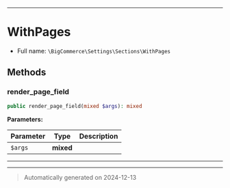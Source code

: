 ***

# WithPages





* Full name: `\BigCommerce\Settings\Sections\WithPages`




## Methods


### render_page_field



```php
public render_page_field(mixed $args): mixed
```








**Parameters:**

| Parameter | Type | Description |
|-----------|------|-------------|
| `$args` | **mixed** |  |





***

***
> Automatically generated on 2024-12-13

